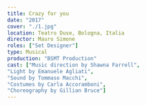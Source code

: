 ```yaml
---
title: Crazy for you
date: "2017"
cover: "./1.jpg"
location: Teatro Duse, Bologna, Italia
director: Mauro Simone
roles: ["Set Designer"]
type: Musical
production: "BSMT Production"
cast: ["Music direction by Shawna Farrell",
"Light by Emanuele Agliati",
"Sound by Tommaso Macchi",
"Costumes by Carla Accoramboni",
"Choreography by Gillian Bruce"]
---
```


